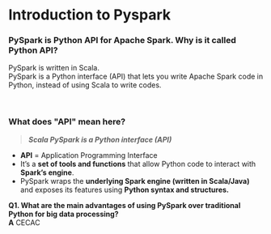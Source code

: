 # Introduction to Pyspark

### PySpark is Python API for Apache Spark. Why is it called Python API?

PySpark is written in Scala.\
PySpark is a Python interface (API) that lets you write Apache Spark code in Python, instead of using Scala to write codes.

<br>

### What does "API" mean here?
> **_Scala PySpark is a Python interface (API)_**
- **API** = Application Programming Interface
- It’s a **set of tools and functions** that allow Python code to interact with **Spark’s engine**.
- PySpark wraps the **underlying Spark engine (written in Scala/Java)** and exposes its features using **Python syntax and structures.**



**Q1.	What are the main advantages of using PySpark over traditional Python for big data processing?** \
**A**	CECAC

